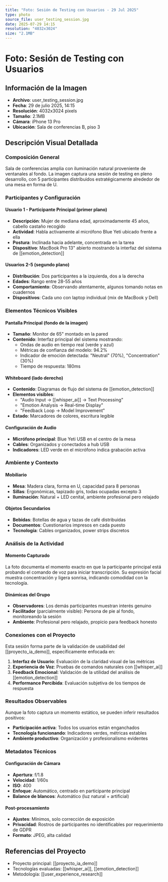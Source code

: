 ```yaml
---
title: "Foto: Sesión de Testing con Usuarios - 29 Jul 2025"
type: photo
source_file: user_testing_session.jpg
date: 2025-07-29 14:15
resolution: "4032x3024"
size: "2.1MB"
---
```


# Foto: Sesión de Testing con Usuarios

## Información de la Imagen
- **Archivo**: user_testing_session.jpg
- **Fecha**: 29 de julio 2025, 14:15
- **Resolución**: 4032x3024 pixels
- **Tamaño**: 2.1MB
- **Cámara**: iPhone 13 Pro
- **Ubicación**: Sala de conferencias B, piso 3

## Descripción Visual Detallada

### Composición General
Sala de conferencias amplia con iluminación natural proveniente de ventanales al fondo. La imagen captura una sesión de testing en pleno desarrollo, con 5 participantes distribuidos estratégicamente alrededor de una mesa en forma de U.

### Participantes y Configuración

#### Usuario 1 - Participante Principal (primer plano)
- **Descripción**: Mujer de mediana edad, aproximadamente 45 años, cabello castaño recogido
- **Actividad**: Habla activamente al micrófono Blue Yeti ubicado frente a ella
- **Postura**: Inclinada hacia adelante, concentrada en la tarea
- **Dispositivo**: MacBook Pro 13" abierto mostrando la interfaz del sistema de [[emotion_detection]]

#### Usuarios 2-5 (segundo plano)
- **Distribución**: Dos participantes a la izquierda, dos a la derecha
- **Edades**: Rango entre 28-55 años
- **Comportamiento**: Observando atentamente, algunos tomando notas en cuadernos
- **Dispositivos**: Cada uno con laptop individual (mix de MacBook y Dell)

### Elementos Técnicos Visibles

#### Pantalla Principal (fondo de la imagen)
- **Tamaño**: Monitor de 65" montado en la pared
- **Contenido**: Interfaz principal del sistema mostrando:
  - Ondas de audio en tiempo real (verde y azul)
  - Métricas de confianza del modelo: 94.2%
  - Indicador de emoción detectada: "Neutral" (70%), "Concentration" (30%)
  - Tiempo de respuesta: 180ms

#### Whiteboard (lado derecho)
- **Contenido**: Diagramas de flujo del sistema de [[emotion_detection]]
- **Elementos visibles**:
  - "Audio Input → [[whisper_ai]] → Text Processing"
  - "Emotion Analysis → Real-time Display"
  - "Feedback Loop → Model Improvement"
- **Estado**: Marcadores de colores, escritura legible

#### Configuración de Audio
- **Micrófono principal**: Blue Yeti USB en el centro de la mesa
- **Cables**: Organizados y conectados a hub USB
- **Indicadores**: LED verde en el micrófono indica grabación activa

### Ambiente y Contexto

#### Mobiliario
- **Mesa**: Madera clara, forma en U, capacidad para 8 personas
- **Sillas**: Ergonómicas, tapizado gris, todas ocupadas excepto 3
- **Iluminación**: Natural + LED cenital, ambiente profesional pero relajado

#### Objetos Secundarios
- **Bebidas**: Botellas de agua y tazas de café distribuidas
- **Documentos**: Cuestionarios impresos en cada puesto
- **Tecnología**: Cables organizados, power strips discretos

### Análisis de la Actividad

#### Momento Capturado
La foto documenta el momento exacto en que la participante principal está probando el comando de voz para iniciar transcripción. Su expresión facial muestra concentración y ligera sonrisa, indicando comodidad con la tecnología.

#### Dinámicas del Grupo
- **Observadores**: Los demás participantes muestran interés genuino
- **Facilitador** (parcialmente visible): Persona de pie al fondo, monitoreando la sesión
- **Ambiente**: Profesional pero relajado, propicio para feedback honesto

### Conexiones con el Proyecto

Esta sesión forma parte de la validación de usabilidad del [[proyecto_ia_demo]], específicamente enfocada en:

1. **Interfaz de Usuario**: Evaluación de la claridad visual de las métricas
2. **Experiencia de Voz**: Pruebas de comandos naturales con [[whisper_ai]]
3. **Feedback Emocional**: Validación de la utilidad del análisis de [[emotion_detection]]
4. **Performance Percibida**: Evaluación subjetiva de los tiempos de respuesta

### Resultados Observables

Aunque la foto captura un momento estático, se pueden inferir resultados positivos:
- **Participación activa**: Todos los usuarios están enganchados
- **Tecnología funcionando**: Indicadores verdes, métricas estables
- **Ambiente productivo**: Organización y profesionalismo evidentes

### Metadatos Técnicos

#### Configuración de Cámara
- **Apertura**: f/1.8
- **Velocidad**: 1/60s
- **ISO**: 400
- **Enfoque**: Automático, centrado en participante principal
- **Balance de blancos**: Automático (luz natural + artificial)

#### Post-procesamiento
- **Ajustes**: Mínimos, solo corrección de exposición
- **Privacidad**: Rostros de participantes no identificables por requerimiento de GDPR
- **Formato**: JPEG, alta calidad

## Referencias del Proyecto
- Proyecto principal: [[proyecto_ia_demo]]
- Tecnologías evaluadas: [[whisper_ai]], [[emotion_detection]]
- Metodología: [[user_experience_research]] 